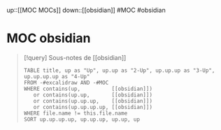 up::[[MOC MOCs]]
down::[[obsidian]]
#MOC #obsidian
# MOC obsidian

> [!query] Sous-notes de [[obsidian]]
> ```dataview
> TABLE title, up as "Up", up.up as "2-Up", up.up.up as "3-Up", up.up.up.up as "4-Up"
> FROM -#excalidraw AND -#MOC
> WHERE contains(up,          [[obsidian]])
>    or contains(up.up,       [[obsidian]])
>    or contains(up.up.up,    [[obsidian]])
>    or contains(up.up.up.up, [[obsidian]])
> WHERE file.name != this.file.name
> SORT up.up.up.up, up.up.up, up.up, up
> ```

